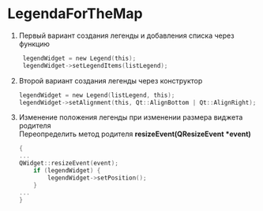 # LegendaForTheMap
1. Первый вариант создания легенды и добавления списка через функцию
   ```c
    legendWidget = new Legend(this);  
    legendWidget->setLegendItems(listLegend);
   ```
3. Второй вариант создания легенды через конструктор  
    ```c
    legendWidget = new Legend(listLegend, this);  
    legendWidget->setAlignment(this, Qt::AlignBottom | Qt::AlignRight);    
    ```
5. Изменение положения легенды при изменении размера виджета родителя  
    Переопределить метод родителя **resizeEvent(QResizeEvent \*event)**
    ```c
    {
    ...
    QWidget::resizeEvent(event);  
        if (legendWidget) {  
            legendWidget->setPosition();  
        }
    ...
    }
    ```
